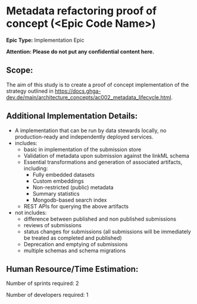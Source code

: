 # Metadata refactoring proof of concept (\<Epic Code Name\>)
**Epic Type:** Implementation Epic

**Attention: Please do not put any confidential content here.**

## Scope:
The aim of this study is to create a proof of concept implementation of the strategy
outlined in
https://docs.ghga-dev.de/main/architecture_concepts/ac002_metadata_lifecycle.html.


## Additional Implementation Details:

- A implementation that can be run by data stewards locally,
  no production-ready and independently deployed services.
- includes:
    - basic in implementation of the submission store
    - Validation of metadata upon submission against the linkML schema
    - Essential transformations and generation of associated artifacts, including:
        - Fully embedded datasets
        - Custom embeddings
        - Non-restricted (public) metadata
        - Summary statistics
        - Mongodb-based search index
    - REST APIs for querying the above artifacts
- not includes:
    - difference between published and non published submissions
    - reviews of submissions
    - status changes for submissions (all submissions will be immediately be treated
      as completed and published)
    - Deprecation and emptying of submissions
    - multiple schemas and schema migrations

## Human Resource/Time Estimation:

Number of sprints required: 2

Number of developers required: 1
